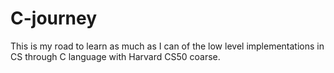 # C-journey
This is my road to learn as much as I can of the low level implementations in CS through C language with Harvard CS50 coarse. 
